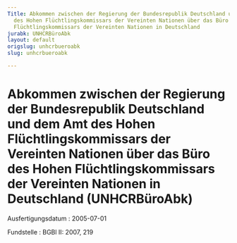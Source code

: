 ```yaml
---
Title: Abkommen zwischen der Regierung der Bundesrepublik Deutschland und dem  Amt
  des Hohen Flüchtlingskommissars der Vereinten Nationen über das Büro des  Hohen
  Flüchtlingskommissars der Vereinten Nationen in Deutschland
jurabk: UNHCRBüroAbk
layout: default
origslug: unhcrbueroabk
slug: unhcrbueroabk

---
```


# Abkommen zwischen der Regierung der Bundesrepublik Deutschland und dem  Amt des Hohen Flüchtlingskommissars der Vereinten Nationen über das Büro des  Hohen Flüchtlingskommissars der Vereinten Nationen in Deutschland (UNHCRBüroAbk)

Ausfertigungsdatum
:   2005-07-01

Fundstelle
:   BGBl II: 2007, 219

